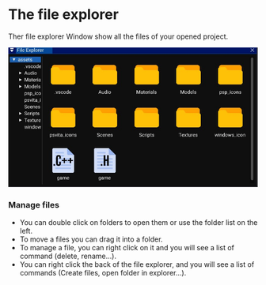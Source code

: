 # The file explorer

Ther file explorer Window show all the files of your opened project.<br> 

![image](images/file_explorer.jpg)

### Manage files

- You can double click on folders to open them or use the folder list on the left.
- To move a files you can drag it into a folder.
- To manage a file, you can right click on it and you will see a list of command (delete, rename...).
- You can right click the back of the file explorer, and you will see a list of commands (Create files, open folder in explorer...).